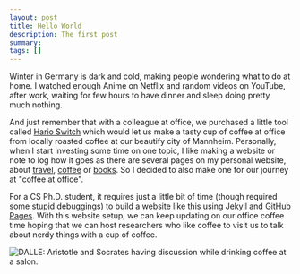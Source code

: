 ```yaml
---
layout: post
title: Hello World
description: The first post
summary:
tags: []
---
```


Winter in Germany is dark and cold, making people wondering what to do at home.
I watched enough Anime on Netflix and random videos on YouTube, after work, waiting for few hours to have dinner and sleep doing pretty much nothing.

And just remember that with a colleague at office, we purchased a little tool called [Hario Switch](https://www.hario-europe.com/products/v60-immersion-dripper-switch) which would let us make a tasty cup of coffee at office from locally roasted coffee at our beautify city of Mannheim.
Personally, when I start investing some time on one topic, I like making a website or note to log how it goes as there are several pages on my personal website, about [travel](https://sotaro.io/travel), [coffee](https://sotaro.io/coffee) or [books](https://sotaro.io/reading).
So I decided to also make one for our journey at "coffee at office".

For a CS Ph.D. student, it requires just a little bit of time (though required some stupid debuggings) to build a website like this using [Jekyll](https://jekyllrb.com) and [GitHub Pages](https://pages.github.com).
With this website setup, we can keep updating on our office coffee time hoping that we can host researchers who like coffee to visit us to talk about nerdy things with a cup of coffee.

![DALLE: Aristotle and Socrates having discussion while drinking coffee at a salon.](/umacafe/assets/imgs/aristotle_socrates_coffee.png)
